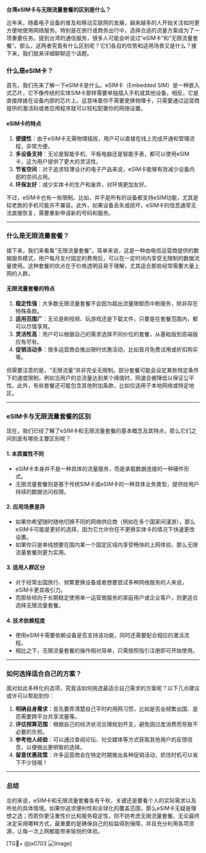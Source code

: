 **台湾eSIM卡与无限流量套餐的区别是什么？**

近年来，随着电子设备的普及和移动互联网的发展，越来越多的人开始关注如何更方便地使用网络服务。特别是在旅行或商务出行中，选择合适的流量方案成为了一项重要任务。提到台湾的通信服务，很多人可能会听说过“eSIM卡”和“无限流量套餐”。那么，这两者究竟有什么区别呢？它们各自的优势和适用场景又是什么？接下来，我们就来详细聊聊这个话题。

### **什么是eSIM卡？**

首先，我们先来了解一下eSIM卡是什么。eSIM卡（Embedded SIM）是一种嵌入式芯片，它不像传统的实体SIM卡那样需要单独插入手机或其他设备。相反，它是直接焊接在设备内部的芯片上。这意味着你不需要更换物理卡，只需要通过运营商提供的激活码或者应用程序就可以轻松配置你的网络设置。

#### eSIM卡的特点

1. **便捷性**：由于eSIM卡无需物理插拔，用户可以直接在线上完成开通和管理流程，非常方便。
2. **多设备支持**：无论是智能手机、平板电脑还是智能手表，都可以使用eSIM卡，这为用户提供了更大的灵活性。
3. **节省空间**：对于追求轻薄设计的电子产品来说，eSIM卡能够有效减少设备内部的空间占用。
4. **环保友好**：减少实体卡的生产和废弃，对环境更加友好。

不过，eSIM卡也有一些限制。比如，并不是所有的设备都支持eSIM功能，尤其是较老款的手机可能并不兼容。此外，如果设备丢失或损坏，eSIM卡的信息通常无法直接恢复，需要重新申请新的号码和服务。

---

### **什么是无限流量套餐？**

接下来，我们来看看“无限流量套餐”。简单来说，这是一种由电信运营商提供的数据服务模式，用户每月支付固定的费用后，可以在一定时间内享受无限制的数据流量使用。这种套餐的优点在于价格透明且易于理解，尤其适合那些经常需要大量上网的人群。

#### 无限流量套餐的特点

1. **稳定性强**：大多数无限流量套餐不会因为超出流量限额而中断服务，除非存在特殊条款。
2. **适用范围广**：无论是刷视频、玩游戏还是下载文件，只要是在套餐范围内，都可以尽情享用。
3. **灵活性高**：用户可以根据自己的需求选择不同价位的套餐，从基础版到高端版应有尽有。
4. **促销活动多**：很多运营商会推出限时优惠活动，比如首月免费试用或折扣购买等。

但需要注意的是，“无限流量”并非完全无限制。部分套餐可能会设定某些特定条件下的速度限制，例如当用户的总流量达到某个阈值时，网速会被降低以保证公平性。此外，有些套餐还可能包含其他附加条款，比如仅适用于本地网络或特定地区。

---

### **eSIM卡与无限流量套餐的区别**

现在，我们已经了解了eSIM卡和无限流量套餐的基本概念及其特点，那么它们之间到底有哪些主要区别呢？

#### 1. **本质属性不同**
   - eSIM卡本身并不是一种具体的流量服务，而是承载数据连接的一种硬件形式。
   - 无限流量套餐则是基于传统SIM卡或eSIM卡的一种具体业务类型，提供给用户持续的数据访问权限。

#### 2. **应用场景差异**
   - 如果你希望随时随地切换不同的网络供应商（例如在多个国家间漫游），那么eSIM卡可能是更好的选择，因为它允许你在不更换实体卡的情况下快速更改设置。
   - 如果你只是单纯想要在国内某一个固定区域内享受畅快的上网体验，那么无限流量套餐则更为实用。

#### 3. **适用人群区分**
   - 对于经常出国旅行、频繁更换设备或者想要尝试多种网络服务的人来说，eSIM卡更具吸引力。
   - 而那些倾向于长期稳定使用单一运营商服务的家庭用户或企业客户，则更适合选择无限流量套餐。

#### 4. **技术依赖程度**
   - 使用eSIM卡需要依赖设备是否支持该功能，同时还需要配合相应的激活流程。
   - 相比之下，无限流量套餐的操作相对简单，只需按照指引注册即可开始使用。

---

### **如何选择适合自己的方案？**

面对如此多样化的选项，究竟该如何挑选最适合自己需求的方案呢？以下几点建议或许可以帮助到你：

1. **明确自身需求**：首先要弄清楚自己平时的用网习惯，比如是否会频繁出国、是否需要跨平台共享流量等。
2. **评估预算范围**：根据自己的经济状况合理规划开支，避免因过度消费而导致不必要的负担。
3. **参考他人经验**：可以通过查阅论坛、社交媒体等方式获取其他用户的反馈信息，以便做出更明智的选择。
4. **留意优惠政策**：许多运营商会在特定时期推出各种促销活动，抓住时机可以省下不少钱哦！

---

### **总结**

总的来说，eSIM卡和无限流量套餐各有千秋，关键还是要看个人的实际需求以及所处的具体情境。如果你追求便利性和全球化的覆盖范围，那么eSIM卡无疑是理想之选；而若你更注重性价比和服务稳定性，则不妨考虑无限流量套餐。无论最终决定采用哪种方式，最重要的是确保自己的权益得到保障，并且充分利用各项资源，让每一次上网都能带来愉悦的体验。

[TG💪+ @jx0703 ![Image](https://github.com/user-attachments/assets/dbca1d08-cadb-493c-b0ec-ad6f7a83f270)]